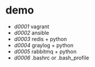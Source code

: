 # demo

- *d0001* vagrant
- *d0002* ansible
- *d0003* redis + python
- *d0004* graylog + python
- *d0005* rabbitmq + python
- *d0006* .bashrc or .bash_profile

 


